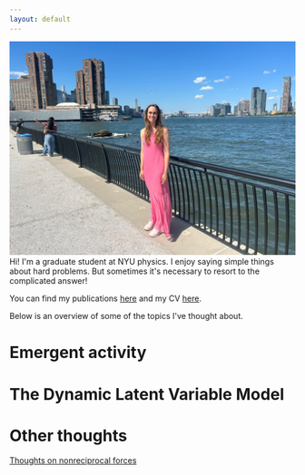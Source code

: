 ```yaml
---
layout: default
---
```

![Mia](./docs/assets/C86F7A80-08D0-49BC-9BDB-77E6B4833C65.jpeg)
Hi! I'm a graduate student at NYU physics. I enjoy saying simple things about hard problems. But sometimes it's necessary to resort to the complicated answer!

You can find my publications [here](https://scholar.google.com/citations?hl=en&view_op=list_works&gmla=ALUCkoXSqLiTMH4c-FjLktiIgAp_6KPM1j_hSbOuxuOfHWQoddZlfqSHF72m3EkA6DuyW7PUXVzvS3z1oMb-OAbEHYpF&user=ArLaWlsAAAAJ) and my CV [here](./cv.html).

Below is an overview of some of the topics I've thought about.

# Emergent activity


# The Dynamic Latent Variable Model


# Other thoughts

[Thoughts on nonreciprocal forces](./aug-19-24.html)



